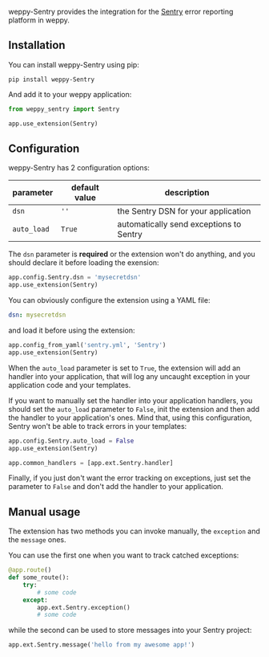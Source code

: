 weppy-Sentry provides the integration for the [Sentry](https://getsentry.com) error reporting platform in weppy.

## Installation

You can install weppy-Sentry using pip:

    pip install weppy-Sentry

And add it to your weppy application:

```python
from weppy_sentry import Sentry

app.use_extension(Sentry)
```

## Configuration

weppy-Sentry has 2 configuration options:

| parameter | default value | description |
| --- | --- | --- |
| `dsn` | `''` | the Sentry DSN for your application |
| `auto_load` | `True` | automatically send exceptions to Sentry |

The `dsn` parameter is **required** or the extension won't do anything, and you should declare it before loading the exension:

```python
app.config.Sentry.dsn = 'mysecretdsn'
app.use_extension(Sentry)
```

You can obviously configure the extension using a YAML file:

```yaml
dsn: mysecretdsn
```

and load it before using the extension:

```python
app.config_from_yaml('sentry.yml', 'Sentry')
app.use_extension(Sentry)
```

When the `auto_load` parameter is set to `True`, the extension will add an handler into your application, that will log any uncaught exception in your application code and your templates.

If you want to manually set the handler into your application handlers, you should set the `auto_load` parameter to `False`, init the extension and then add the handler to your application's ones. Mind that, using this configuration, Sentry won't be able to track errors in your templates:

```python
app.config.Sentry.auto_load = False
app.use_extension(Sentry)

app.common_handlers = [app.ext.Sentry.handler]
```

Finally, if you just don't want the error tracking on exceptions, just set the parameter to `False` and don't add the handler to your application.

## Manual usage

The extension has two methods you can invoke manually, the `exception` and the `message` ones.

You can use the first one when you want to track catched exceptions:

```python
@app.route()
def some_route():
    try:
        # some code
    except:
        app.ext.Sentry.exception()
        # some code
```

while the second can be used to store messages into your Sentry project:

```python
app.ext.Sentry.message('hello from my awesome app!')
```
